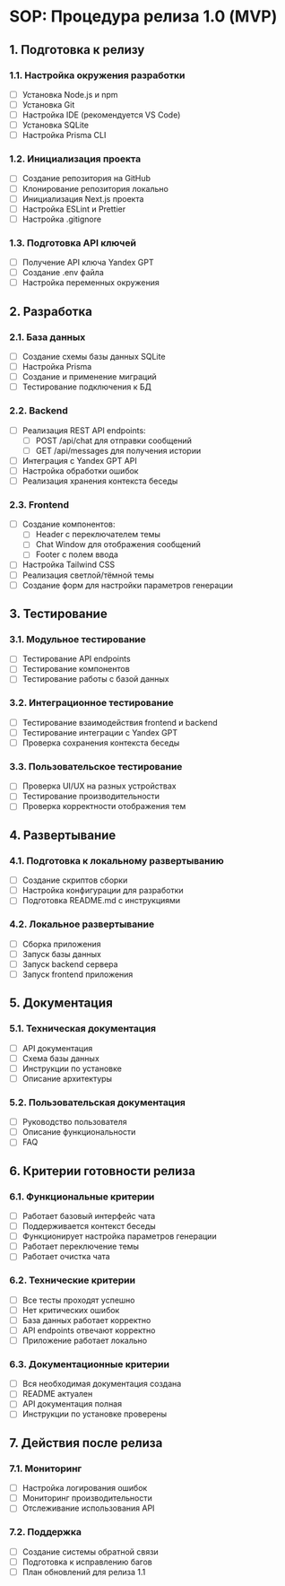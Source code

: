 # SOP: Процедура релиза 1.0 (MVP)

## 1. Подготовка к релизу

### 1.1. Настройка окружения разработки
- [ ] Установка Node.js и npm
- [ ] Установка Git
- [ ] Настройка IDE (рекомендуется VS Code)
- [ ] Установка SQLite
- [ ] Настройка Prisma CLI

### 1.2. Инициализация проекта
- [ ] Создание репозитория на GitHub
- [ ] Клонирование репозитория локально
- [ ] Инициализация Next.js проекта
- [ ] Настройка ESLint и Prettier
- [ ] Настройка .gitignore

### 1.3. Подготовка API ключей
- [ ] Получение API ключа Yandex GPT
- [ ] Создание .env файла
- [ ] Настройка переменных окружения

## 2. Разработка

### 2.1. База данных
- [ ] Создание схемы базы данных SQLite
- [ ] Настройка Prisma
- [ ] Создание и применение миграций
- [ ] Тестирование подключения к БД

### 2.2. Backend
- [ ] Реализация REST API endpoints:
  - [ ] POST /api/chat для отправки сообщений
  - [ ] GET /api/messages для получения истории
- [ ] Интеграция с Yandex GPT API
- [ ] Настройка обработки ошибок
- [ ] Реализация хранения контекста беседы

### 2.3. Frontend
- [ ] Создание компонентов:
  - [ ] Header с переключателем темы
  - [ ] Chat Window для отображения сообщений
  - [ ] Footer с полем ввода
- [ ] Настройка Tailwind CSS
- [ ] Реализация светлой/тёмной темы
- [ ] Создание форм для настройки параметров генерации

## 3. Тестирование

### 3.1. Модульное тестирование
- [ ] Тестирование API endpoints
- [ ] Тестирование компонентов
- [ ] Тестирование работы с базой данных

### 3.2. Интеграционное тестирование
- [ ] Тестирование взаимодействия frontend и backend
- [ ] Тестирование интеграции с Yandex GPT
- [ ] Проверка сохранения контекста беседы

### 3.3. Пользовательское тестирование
- [ ] Проверка UI/UX на разных устройствах
- [ ] Тестирование производительности
- [ ] Проверка корректности отображения тем

## 4. Развертывание

### 4.1. Подготовка к локальному развертыванию
- [ ] Создание скриптов сборки
- [ ] Настройка конфигурации для разработки
- [ ] Подготовка README.md с инструкциями

### 4.2. Локальное развертывание
- [ ] Сборка приложения
- [ ] Запуск базы данных
- [ ] Запуск backend сервера
- [ ] Запуск frontend приложения

## 5. Документация

### 5.1. Техническая документация
- [ ] API документация
- [ ] Схема базы данных
- [ ] Инструкции по установке
- [ ] Описание архитектуры

### 5.2. Пользовательская документация
- [ ] Руководство пользователя
- [ ] Описание функциональности
- [ ] FAQ

## 6. Критерии готовности релиза

### 6.1. Функциональные критерии
- [ ] Работает базовый интерфейс чата
- [ ] Поддерживается контекст беседы
- [ ] Функционирует настройка параметров генерации
- [ ] Работает переключение темы
- [ ] Работает очистка чата

### 6.2. Технические критерии
- [ ] Все тесты проходят успешно
- [ ] Нет критических ошибок
- [ ] База данных работает корректно
- [ ] API endpoints отвечают корректно
- [ ] Приложение работает локально

### 6.3. Документационные критерии
- [ ] Вся необходимая документация создана
- [ ] README актуален
- [ ] API документация полная
- [ ] Инструкции по установке проверены

## 7. Действия после релиза

### 7.1. Мониторинг
- [ ] Настройка логирования ошибок
- [ ] Мониторинг производительности
- [ ] Отслеживание использования API

### 7.2. Поддержка
- [ ] Создание системы обратной связи
- [ ] Подготовка к исправлению багов
- [ ] План обновлений для релиза 1.1 